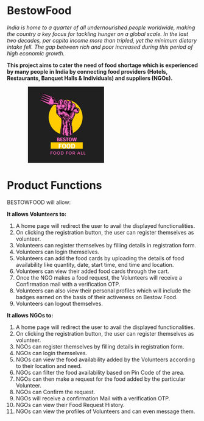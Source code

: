 # BestowFood
<I>India is home to a quarter of all undernourished people worldwide, making the country a key focus for tackling hunger on a global scale. In the last two decades, per capita income more than tripled, yet the minimum dietary intake fell. The gap between rich and poor increased during this period of high economic growth.</I>
 
  <b>This project aims to cater the need of food shortage which is experienced by many people in India by connecting food providers (Hotels, Restaurants, Banquet Halls & Individuals) and suppliers (NGOs).</b>
  
 &nbsp;  &nbsp;  &nbsp;  &nbsp;  &nbsp;  &nbsp;  &nbsp;  <img src ="https://github.com/jahnvisrivastava100/BestowFood/blob/main/image/img1.png" width="200px" height = "200px">

<!-- <b>Website which aims to connect NGOs with restaurant to solve Global issue of hunger by collecting food wasted on daily  basis.<b><br> 
<b>• Volunteers can register and add food availability<br></b>
<b>• NGOs can see the food availability added by Volunteers and can request for food<br></b>
<b>• Food being edible is removed once the end time is reached.<br></b>
  
 -->
 <h1>Product Functions</h1>

BESTOWFOOD will allow:

<b>It allows Volunteers to:</b>
1.	A home page will redirect the user to avail the displayed functionalities.
2.	On clicking the registration button, the user can register themselves as volunteer.
3.	Volunteers can register themselves by filling details in registration form.
4.	Volunteers can login themselves. 
5.	Volunteers can add the food cards by uploading the details of food availability like quantity, date, start time, end time and location.
6.	Volunteers can view their added food cards through the cart.
7.	Once the NGO makes a food request, the Volunteers will receive a Confirmation mail with a verification OTP.
8.	Volunteers can also view their personal profiles which will include the badges earned on the basis of their activeness on Bestow Food.
9.	Volunteers can logout themselves.

  <b>It allows NGOs to:</b>

1.	A home page will redirect the user to avail the displayed functionalities.
2.	On clicking the registration button, the user can register themselves as volunteer.
3.	NGOs can register themselves by filling details in registration form.
4.	NGOs can login themselves. 
5.	NGOs can view the food availability added by the Volunteers according to their location and need.
6.	NGOs can filter the food availability based on Pin Code of the area.
7.	NGOs can then make a request for the food added by the particular Volunteer.
8.	NGOs can Confirm the request.
9.	NGOs will receive a confirmation Mail with a verification OTP.
10.	NGOs can view their Food Request History.
11.	NGOs can view the profiles of Volunteers and can even message them.

